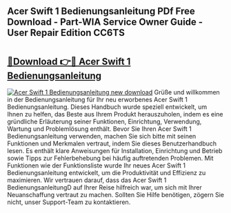 ## Acer Swift 1 Bedienungsanleitung PDf Free Download - Part-WIA Service Owner Guide - User Repair Edition CC6TS

# <h2><a href="http://df662uy.blite.top/?on=Acer+Swift+1+Bedienungsanleitung">🔗Download 👉🔴 Acer Swift 1 Bedienungsanleitung</a></h2>

[![Acer Swift 1 Bedienungsanleitung new download](https://i.imgur.com/lujVjoI.png)](http://df662uy.blite.top/?on=Acer+Swift+1+Bedienungsanleitung)
Grüße und willkommen in der Bedienungsanleitung für Ihr neu erworbenes Acer Swift 1 Bedienungsanleitung. Dieses Handbuch wurde speziell entwickelt, um Ihnen zu helfen, das Beste aus Ihrem Produkt herauszuholen, indem es eine gründliche Erläuterung seiner Funktionen, Einrichtung, Verwendung, Wartung und Problemlösung enthält. Bevor Sie Ihren Acer Swift 1 Bedienungsanleitung verwenden, machen Sie sich bitte mit seinen Funktionen und Merkmalen vertraut, indem Sie dieses Benutzerhandbuch lesen. Es enthält klare Anweisungen für Installation, Einrichtung und Betrieb sowie Tipps zur Fehlerbehebung bei häufig auftretenden Problemen. Mit Funktionen wie der Funktionsliste wurde Ihr neues Acer Swift 1 Bedienungsanleitung entwickelt, um die Produktivität und Effizienz zu maximieren. Wir vertrauen darauf, dass das Acer Swift 1 BedienungsanleitungD auf Ihrer Reise hilfreich war, um sich mit Ihrer Neuanschaffung vertraut zu machen. Sollten Sie Hilfe benötigen, zögern Sie nicht, unser Support-Team zu kontaktieren.
